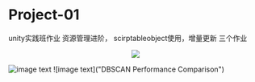 # Project-01
unity实践班作业  资源管理进阶， scirptableobject使用，增量更新 三个作业
<div align="center">
  <img src="https://github.com/raisnows/Project-01/tree/main/Assets/Images/本地1.png">
</div>

![image text](https://github.com/raisnows/Project-01/tree/main/Assets/Images/本地1.png)
![image text]("DBSCAN Performance Comparison")

